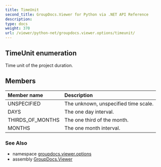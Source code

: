 ```yaml
---
title: TimeUnit
second_title: GroupDocs.Viewer for Python via .NET API Reference
description: 
type: docs
weight: 370
url: /viewer/python-net/groupdocs.viewer.options/timeunit/
---
```


## TimeUnit enumeration

Time unit of the project duration.

## Members
| Member name | Description |
| :- | :- |
|UNSPECIFIED|The unknown, unspecified time scale.|
|DAYS|The one day interval.|
|THIRDS_OF_MONTHS|The one third of the month.|
|MONTHS|The one month interval.|

### See Also

* namespace [groupdocs.viewer.options](/viewer/python-net/groupdocs.viewer.options/)
* assembly [GroupDocs.Viewer](/viewer/python-net/)

